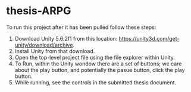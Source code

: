# thesis-ARPG

To run this project after it has been pulled follow these steps:

1. Download Unity 5.6.2f1 from this location: https://unity3d.com/get-unity/download/archive.
2. Install Unity from that download.
3. Open the top-level project file using the file explorer within Unity.
4. To Run, within the Unity wondow there are a set of buttons; we care about the play button, and potentially the pasue button, click the play button.
5. While running, see the controls in the submitted thesis document.
